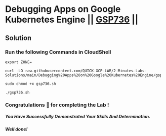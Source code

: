# Debugging Apps on Google Kubernetes Engine || [GSP736](https://www.cloudskillsboost.google/focuses/13065?parent=catalog) ||

## Solution

### Run the following Commands in CloudShell

```
export ZONE=
```
```
curl -LO raw.githubusercontent.com/QUICK-GCP-LAB/2-Minutes-Labs-Solutions/main/Debugging%20Apps%20on%20Google%20Kubernetes%20Engine/gsp736.sh

sudo chmod +x gsp736.sh

./gsp736.sh
```

### Congratulations 🎉 for completing the Lab !

##### *You Have Successfully Demonstrated Your Skills And Determination.*

#### *Well done!*

